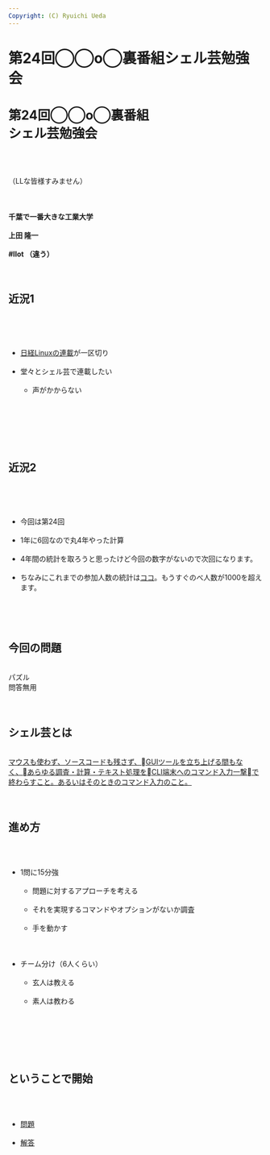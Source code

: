 ```yaml
---
Copyright: (C) Ryuichi Ueda
---
```



# 第24回◯◯o◯裏番組シェル芸勉強会
<h1 style="font-size: 180%;">第24回◯◯o◯裏番組<br />
シェル芸勉強会</h1><br />
&nbsp;<br />
<br />
（LLな皆様すみません）<br />
<br />
&nbsp;<br />
<br />
<strong>千葉で一番大きな工業大学</strong><br />
<br />
<strong>上田 隆一</strong><br />
<br />
<strong>#llot （違う）</strong><br />
<br />
<!--nextpage--><br />
<h2>近況1</h2><br />
&nbsp;<br />
<ul><br />
 	<li><a href="https://blog.ueda.asia/?page_id=7166" target="_blank">日経Linuxの連載</a>が一区切り</li><br />
 	<li>堂々とシェル芸で連載したい<br />
<ul><br />
 	<li>声がかからない</li><br />
</ul><br />
</li><br />
</ul><br />
<!--nextpage--><br />
<h2>近況2</h2><br />
&nbsp;<br />
<ul><br />
 	<li>今回は第24回</li><br />
 	<li>1年に6回なので丸4年やった計算</li><br />
 	<li>4年間の統計を取ろうと思ったけど今回の数字がないので次回になります。</li><br />
 	<li>ちなみにこれまでの参加人数の統計は<a href="?page_id=5567" target="_blank">ココ</a>。もうすぐのべ人数が1000を超えます。</li><br />
</ul><br />
<!--nextpage--><br />
<h2>今回の問題</h2><br />
パズル<br />
問答無用<br />
<br />
<!--nextpage--><br />
<h2>シェル芸とは</h2><br />
<a href="https://blog.ueda.asia/?page_id=1434" target="_blank">マウスも使わず、ソースコードも残さず、GUIツールを立ち上げる間もなく、あらゆる調査・計算・テキスト処理をCLI端末へのコマンド入力一撃で終わらすこと。あるいはそのときのコマンド入力のこと。</a><br />
<br />
<!--nextpage--><br />
<h2>進め方</h2><br />
<ul><br />
 	<li>1問に15分強<br />
<ul><br />
 	<li>問題に対するアプローチを考える</li><br />
 	<li>それを実現するコマンドやオプションがないか調査</li><br />
 	<li>手を動かす</li><br />
</ul><br />
</li><br />
 	<li>チーム分け（6人くらい）<br />
<ul><br />
 	<li>玄人は教える</li><br />
 	<li>素人は教わる</li><br />
</ul><br />
</li><br />
</ul><br />
<!--nextpage--><br />
<h2>ということで開始</h2><br />
<ul><br />
 	<li><a href="https://blog.ueda.asia/?p=8639">問題</a></li><br />
 	<li><a href="https://blog.ueda.asia/?p=8592">解答</a></li><br />
</ul>
